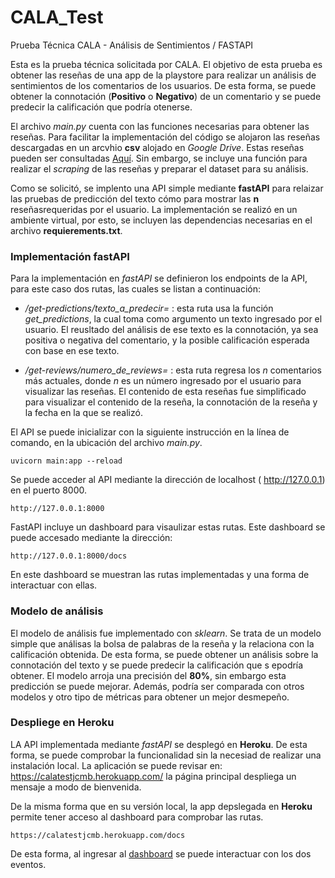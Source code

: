 # CALA_Test
Prueba Técnica CALA - Análisis de Sentimientos / FASTAPI


Esta es la prueba técnica solicitada por CALA. El objetivo de esta prueba es obtener las reseñas de una app de la playstore para realizar un análisis de sentimientos de los comentarios de los usuarios. De esta forma, se puede obtener la connotación (**Positivo** o **Negativo**) de un comentario y se puede predecir la calificación que podría otenerse.

El archivo *main.py* cuenta con las funciones necesarias para obtener las reseñas. Para facilitar la implementación del código se alojaron las reseñas descargadas en un arcvhio **csv** alojado en *Google Drive*. Estas reseñas pueden ser consultadas [Aquí](https://drive.google.com/file/d/1sjUPK4jhkeKGhnOZO0DedakRP0NycP6F/view?usp=sharing). Sin embargo, se incluye una función para realizar el *scraping* de las reseñas y preparar el dataset para su análisis.

Como se solicitó, se implento una API simple mediante **fastAPI** para relaizar las pruebas de predicción del texto cómo para mostrar las **n** reseñasrequeridas por el usuario. La implementación se realizó en un ambiente virtual, por esto, se incluyen las dependencias necesarias en el archivo **requierements.txt**.


### Implementación fastAPI

Para la implementación en *fastAPI* se definieron los endpoints de la API, para este caso dos rutas, las cuales se listan a continuación:

- */get-predictions/texto_a_predecir=* : esta ruta usa la función *get_predictions*, la cual toma como argumento un texto ingresado por el usuario. El reusltado del análisis de ese texto es la connotación, ya sea positiva o negativa del comentario, y la posible calificación esperada con base en ese texto.
    
- */get-reviews/numero_de_reviews=* : esta ruta regresa los *n* comentarios más actuales, donde *n* es un número ingresado por el usuario para visualizar las reseñas. El contenido de esta reseñas fue simplificado para visualizar el contenido de la reseña, la connotación de la reseña y la fecha en la que se realizó.

El API se puede inicializar con la siguiente instrucción en la línea de comando, en la ubicación del archivo *main.py*.

```
uvicorn main:app --reload
```

Se puede acceder al API mediante la dirección de localhost ( http://127.0.0.1) en el puerto 8000.

```
http://127.0.0.1:8000
```
FastAPI incluye un dashboard para visaulizar estas rutas. Este dashboard se puede accesado mediante la dirección:

````
http://127.0.0.1:8000/docs
````
En este dashboard se muestran las rutas implementadas y una forma de interactuar con ellas.

### Modelo de análisis

El modelo de análisis fue implementado con *sklearn*. Se trata de un modelo simple que análisas la bolsa de palabras de la reseña y la relaciona con la calificación obtenida. De esta forma, se puede obtener un análisis sobre la connotación del texto y se puede predecir la calificación que s epodría obtener. El modelo arroja una precisión del **80%**, sin embargo esta predicción se puede mejorar. Además, podría ser comparada con otros modelos y otro tipo de métricas para obtener un mejor desmepeño.

### Despliege en Heroku

LA API implementada mediante *fastAPI* se desplegó en **Heroku**. De esta forma, se puede comprobar la funcionalidad sin la necesiad de realizar una instalación local. La aplicación se puede revisar en: https://calatestjcmb.herokuapp.com/ la página principal despliega un mensaje a modo de bienvenida.

De la misma forma que en su versión local, la app depslegada en **Heroku** permite tener acceso al dashboard para comprobar las rutas. 
````
https://calatestjcmb.herokuapp.com/docs
````
De esta forma, al ingresar al [dashboard](https://calatestjcmb.herokuapp.com/docs) se puede interactuar con los dos eventos.



